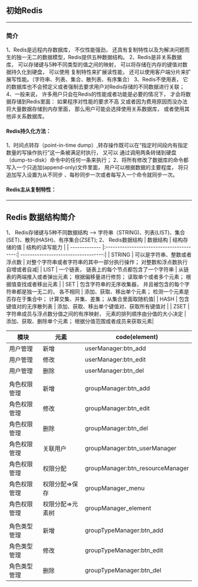 ## 初始Redis
***

### 简介
1、Redis是远程内存数据库， 不仅性能强劲， 还具有复制特性以及为解决问题而生的独一无二的数据模型，Redis提供五种数据结构。
2、Redis是非关系数据库， 可以存储键与5种不同类型的值之间的映射， 可以将存储在内存的键值对数据持久化到硬盘， 可以使用
复制特性来扩展读性能， 还可以使用客户端分片来扩展写性能。（字符串、列表、集合、散列表、有序集合）
3、Redis不使用表， 它的数据库也不会预定义或者强制去要求用户对Redis存储的不同数据进行关联；
4、一般来说， 许多用户只会在Redis的性能或者功能是必要的情况下， 才会将数据存储到Redis里面： 如果程序对性能的要求不高
又或者因为费用原因而没办法将大量数据存储到内存里面， 那么用户可能会选择使用关系数据库， 或者使用其他非关系数据库。
#### Redis持久化方法：
1、时间点转存（point-in-time dump）,转存操作既可以在“指定时间段内有指定数量的写操作执行”这一条被满足时执行， 又可以
通过调用两条转储到硬盘（dump-to-disk）命令中的任何一条来执行；
2、将所有修改了数据库的命令都写入一个只追加(append-only)文件里面， 用户可以根据数据的主要程度， 将只追加写入设置为从不同步
、每秒同步一次或者每写入一个命令就同步一次。

#### Redis主从复制特性：


***

## Redis 数据结构简介
1、 Redis存储键与5种不同数据结构 --> 字符串（STRING)、列表(LIST)、集合(SET)、散列(HASH)、有序集合(ZSET);
2、 Redis数据结构
| 数据结构       |          结构存储的值                      |          结构的读写能力               |
| ------------- |:----------------------------------------:| -----------------------------------:|
| STRING        | 可以是字符串、整数或者浮点数                  | 对整个字符串或者字符串的其中一部分执行操作； 对整数和浮点数执行自增或者自减|
| LIST          | 一个链表， 链表上的每个节点都包含了一个字符串    | 从链表的两端推入或者弹出元素； 根据偏移量进行修剪； 读取单个或者多个元素； 根据值查找或者移出元素 |
| SET           | 包含字符串的无序收集器， 并且被包含的每个字符串都是独一无二的， 各不相同 | 添加、获取、移出单个元素； 检测一个元素是否存在于集合中； 计算交集、并集、差集； 从集合里面取随机值|
| HASH          | 包含键值对的无序散列表                     | 添加、获取、移出单个键值对、获取所有键值对 |
| ZSET          | 字符串成员与浮点数分值之间的有序映射， 元素的排列顺序由分值的大小决定 | 添加、获取、删除单个元素； 根据分值范围或者成员来获取元素|


| 模块         | 元素     |  code(element)                |
| ------------ | -------- | ---------------------------- |
| 用户管理     | 新增     | userManager:btn_add          |
| 用户管理     | 修改     | userManager:btn_edit         |
| 用户管理     | 删除     | userManager:btn_del          |
|  |  |  |
| 角色权限管理 | 新增 | groupManager:btn_add |
| 角色权限管理 | 修改 | groupManager:btn_edit |
| 角色权限管理 | 删除 | groupManager:btn_del |
| 角色权限管理 | 关联用户 | groupManager:btn_userManager |
| 角色权限管理 | 权限分配 | groupManager:btn_resourceManager |
| 角色权限管理 | 权限分配=>保存 | groupManager_menu |
| 角色权限管理 | 权限分配=>元素树 | groupManager_element |
|  |  |  |
| 角色类型管理 | 新增     | groupTypeManager:btn_add     |
| 角色类型管理 | 修改     | groupTypeManager:btn_edit    |
| 角色类型管理 | 删除     | groupTypeManager:btn_del     |
